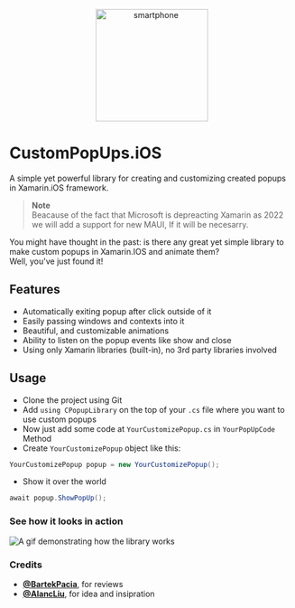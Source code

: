 <p align="center">
  <img width="199" height="199" src="https://i.imgur.com/32FqQY0.png" alt="smartphone">
</p>

# CustomPopUps.iOS

A simple yet powerful library for creating and customizing created popups in Xamarin.iOS framework.

> **Note**<br>
> Beacause of the fact that Microsoft is depreacting Xamarin as 2022<br>
> we will add a support for new MAUI, If it will be necesarry.

You might have thought in the past: is there any great yet simple library to make custom popups in Xamarin.IOS and animate them?<br>
Well, you've just found it!

## Features 

- Automatically exiting popup after click outside of it
- Easily passing windows and contexts into it
- Beautiful, and customizable animations
- Ability to listen on the popup events like show and close
- Using only Xamarin libraries (built-in), no 3rd party libraries involved

## Usage

- Clone the project using Git<br>
- Add `using CPopupLibrary` on the top of your `.cs` file where you want to use custom popups
- Now just add some code at `YourCustomizePopup.cs` in `YourPopUpCode` Method
- Create `YourCustomizePopup` object like this:<br>
```csharp
YourCustomizePopup popup = new YourCustomizePopup();
```
- Show it over the world
```csharp
await popup.ShowPopUp();
```

### See how it looks in action
![A gif demonstrating how the library works](https://i.imgur.com/tpLGIic.gif)

### Credits

- [**@BartekPacia**](https://github.com/bartekpacia), for reviews
- [**@AlancLiu**](https://stackoverflow.com/users/6228063/alanc-liu), for idea and insipration
